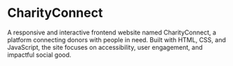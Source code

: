 # CharityConnect
A responsive and interactive frontend website named CharityConnect, a platform connecting donors with people in need. Built with HTML, CSS, and JavaScript, the site focuses on accessibility, user engagement, and impactful social good.
